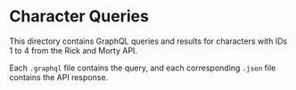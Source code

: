# Character Queries

This directory contains GraphQL queries and results for characters with IDs 1 to 4 from the Rick and Morty API.

Each `.graphql` file contains the query, and each corresponding `.json` file contains the API response.
